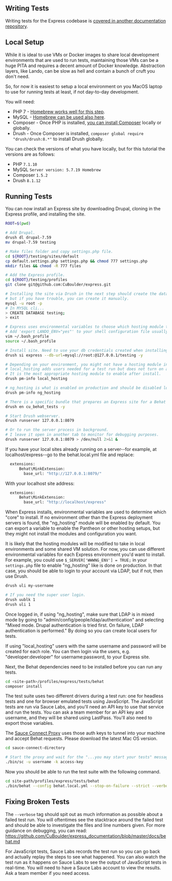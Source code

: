 ## Writing Tests

Writing tests for the Express codebase is [covered in another documentation repository](https://github.com/CuBoulder/express_documentation/blob/master/docs/behat.md).

## Local Setup

While it is ideal to use VMs or Docker images to share local development environments that are used to run tests, maintaining those VMs can be a huge PITA and requires a decent amount of Docker knowledge. Abstraction layers, like Lando, can be slow as hell and contain a bunch of cruft you don't need.

So, for now it is easiest to setup a local environment on you MacOS laptop to use for running tests at least, if not day-to-day development.

You will need:
- PHP 7 - [Homebrew works well for this step](https://github.com/Homebrew/homebrew-php).
- MySQL - [Homebrew can be used also here](https://gist.github.com/nrollr/3f57fc15ded7dddddcc4e82fe137b58e).
- Composer - Once PHP is installed, [you can install Composer](https://getcomposer.org/doc/00-intro.md#installation-linux-unix-osx) locally or globally.
- Drush - Once Composer is installed, `composer global require "drush/drush:8.*"` to install Drush globally. 

You can check the versions of what you have locally, but for this tutorial the versions are as follows:
- PHP `7.1.10`
- MySQL `Server version: 5.7.19 Homebrew`
- Composer `1.5.2`
- Drush `8.1.12`

## Running Tests

You can now install an Express site by downloading Drupal, cloning in the Express profile, and installing the site. 

```bash
ROOT=$(pwd)

# Add Drupal.
drush dl drupal-7.59
mv drupal-7.59 testing

# Make files folder and copy settings.php file.
cd ${ROOT}/testing/sites/default
cp default.settings.php settings.php && chmod 777 settings.php
mkdir files && chmod -R 777 files

# Add the Express profile.
cd ${ROOT}/testing/profiles
git clone git@github.com:CuBoulder/express.git

# Installing the site via Drush in the next step should create the database first,
# but if you have trouble, you can create it manually.
mysql -u root -p
# In MYSQL cli...
> CREATE DATABASE testing;
> exit

# Express uses environmental variables to choose which hosting module to enable.
# Add 'export LANDO_ENV="yes"' to your shell configuration file usually ~/.bash_profile on a Mac.
vim ~/.bash_profile
source ~/.bash_profile

# Install site. Need to use your db credentials created when installing MySQL.
drush si express --db-url=mysql://root:@127.0.0.1/testing -y

# Depending on your environment, you might not have a hosting module installed.
# local_hosting adds users needed for a test run but does not turn on all bundles. 
# It is the most appropriate hosting module to enable after install.
drush pm-info local_hosting

# ng_hosting is what is enabled on production and should be disabled locally.
drush pm-info ng_hosting

# There is a specific bundle that prepares an Express site for a Behat test run.
drush en cu_behat_tests -y

# Start Drush webserver.
drush runserver 127.0.0.1:8079

# Or to run the server process in background.
# I leave it open in another tab to monitor for debugging purposes.
drush runserver 127.0.0.1:8079 > /dev/null 2>&1 &
```

If you have your local sites already running on a server--for example, at localhost/express--go to the behat.local.yml file and replace:

```bash
  extensions:
      Behat\MinkExtension:
        base_url: "http://127.0.0.1:8079/"
```

With your localhost site address:

```bash
  extensions:
      Behat\MinkExtension:
        base_url: "http://localhost/express"
```

When Express installs, environmental variables are used to determine which "core" to install. If no environment other than the Express deployment servers is found, the "ng_hosting" module will be enabled by default. You can export a variable to enable the Pantheon or other hosting setups, but they might not install the modules and configuration you want. 

It is likely that the hosting modules will be modified to take in local environments and some shared VM solution. For now, you can use different environmental variables for each Express environment you'd want to install. For example, you could use `$_SERVER['WWWNG_ENV'] = TRUE;` in your `settings.php` file to enable "ng_hosting" like is done on production. In that case, you should be able to login to your account via LDAP, but if not, then use Drush.

```bash
drush uli my-username

# If you need the super user login.
drush uublk 1
drush uli 1
```

Once logged in, if using "ng_hosting", make sure that LDAP is in mixed mode by going to "admin/config/people/ldap/authentication" and selecting "Mixed mode. Drupal authentication is tried first. On failure, LDAP authentication is performed." By doing so you can create local users for tests.

If using "local_hosting" users with the same username and password will be created for each role. You can then login via the users, e.g. "developer:developer" for username:password, to your Express site.

Next, the Behat dependencies need to be installed before you can run any tests.  

```bash
cd <site-path>/profiles/express/tests/behat
composer install
```

The test suite uses two different drivers during a test run: one for headless tests and one for browser emulated tests using JavaScript. The JavaScript tests are run via Sauce Labs, and you'll need an API key to use that service and run the tests. You can ask a team member for an API key and username, and they will be shared using LastPass. You'll also need to export those variables. 

The [Sauce Connect Proxy](https://wiki.saucelabs.com/display/DOCS/Sauce+Connect+Proxy) uses those auth keys to tunnel into your machine and accept Behat requests. Please download the latest Mac OS version.

```bash
cd sauce-connect-directory

# Start the proxy and wait for the "...you may start your tests" message.
./bin/sc -u username -k access-key
```

Now you should be able to run the test suite with the following command.

```bash
cd site-path/profiles/express/tests/behat
./bin/behat --config behat.local.yml --stop-on-failure --strict --verbose --tags '~@exclude_all_bundles&&~@broken'
```

## Fixing Broken Tests

The `--verbose` tag should spit out as much information as possible about a failed test run. You will oftentimes see the stacktrace around the failed test and should be able to investigate the files and line numbers given. For more guidance on debugging, you can read: https://github.com/CuBoulder/express_documentation/blob/master/docs/behat.md

For JavaScript tests, Sauce Labs records the test run so you can go back and actually replay the steps to see what happened. You can also watch the test run as it happens on Sauce Labs to see the output of JavaScript tests in real-time. You will need to have a Sauce Labs account to view the results. Ask a team member if you need access.
